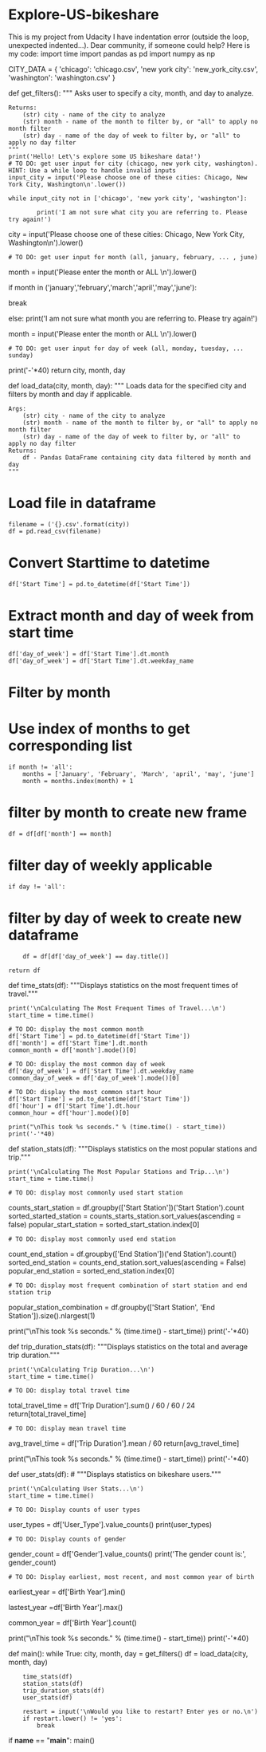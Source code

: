 # Explore-US-bikeshare
This is my project from Udacity
I have indentation error (outside the loop, unexpected indented...). Dear community, if someone could help?
Here is my code:
import time
import pandas as pd
import numpy as np

CITY_DATA = { 'chicago': 'chicago.csv',
              'new york city': 'new_york_city.csv',
              'washington': 'washington.csv' }

def get_filters():
    """
    Asks user to specify a city, month, and day to analyze.

    Returns:
        (str) city - name of the city to analyze
        (str) month - name of the month to filter by, or "all" to apply no month filter
        (str) day - name of the day of week to filter by, or "all" to apply no day filter
    """
    print('Hello! Let\'s explore some US bikeshare data!')
    # TO DO: get user input for city (chicago, new york city, washington). HINT: Use a while loop to handle invalid inputs
    input_city = input('Please choose one of these cities: Chicago, New York City, Washington\n'.lower())

    while input_city not in ['chicago', 'new york city', 'washington']:

            print('I am not sure what city you are referring to. Please try again!')

city = input('Please choose one of these cities: Chicago, New York City, Washington\n').lower()

    # TO DO: get user input for month (all, january, february, ... , june)
month = input('Please enter the month or ALL \n').lower()

if month in ('january','february','march','april','may','june'):

break

else:
        print('I am not sure what month you are referring to. Please try again!')

month = input('Please enter the month or ALL \n').lower()

    # TO DO: get user input for day of week (all, monday, tuesday, ... sunday)

print('-'*40)
return city, month, day


def load_data(city, month, day):
    """
    Loads data for the specified city and filters by month and day if applicable.

    Args:
        (str) city - name of the city to analyze
        (str) month - name of the month to filter by, or "all" to apply no month filter
        (str) day - name of the day of week to filter by, or "all" to apply no day filter
    Returns:
        df - Pandas DataFrame containing city data filtered by month and day
    """

# Load file in dataframe
    filename = ('{}.csv'.format(city))
    df = pd.read_csv(filename)

# Convert Starttime to datetime
    df['Start Time'] = pd.to_datetime(df['Start Time'])

# Extract month and day of week from start time
    df['day_of_week'] = df['Start Time'].dt.month
    df['day_of_week'] = df['Start Time'].dt.weekday_name

# Filter by month
# Use index of months to get corresponding list
    if month != 'all':
        months = ['January', 'February', 'March', 'april', 'may', 'june']
        month = months.index(month) + 1

# filter by month to create new frame
    df = df[df['month'] == month]

# filter day of weekly applicable
    if day != 'all':
# filter by day of week to create new dataframe
        df = df[df['day_of_week'] == day.title()]

    return df


def time_stats(df):
    """Displays statistics on the most frequent times of travel."""

    print('\nCalculating The Most Frequent Times of Travel...\n')
    start_time = time.time()

    # TO DO: display the most common month
    df['Start Time'] = pd.to_datetime(df['Start Time'])
    df['month'] = df['Start Time'].dt.month
    common_month = df['month'].mode()[0]

    # TO DO: display the most common day of week
    df['day_of_week'] = df['Start Time'].dt.weekday_name
    common_day_of_week = df['day_of_week'].mode()[0]

    # TO DO: display the most common start hour
    df['Start Time'] = pd.to_datetime(df['Start Time'])
    df['hour'] = df['Start Time'].dt.hour
    common_hour = df['hour'].mode()[0]

    print("\nThis took %s seconds." % (time.time() - start_time))
    print('-'*40)


def station_stats(df):
    """Displays statistics on the most popular stations and trip."""

    print('\nCalculating The Most Popular Stations and Trip...\n')
    start_time = time.time()

    # TO DO: display most commonly used start station
counts_start_station = df.groupby(['Start Station'])('Start Station').count
sorted_started_station = counts_starts_station.sort_values(ascending = false)
popular_start_station = sorted_start_station.index[0]

    # TO DO: display most commonly used end station
count_end_station = df.groupby(['End Station'])('end Station').count()
sorted_end_station = counts_end_station.sort_values(ascending = False)
popular_end_station = sorted_end_station.index[0]


    # TO DO: display most frequent combination of start station and end station trip
popular_station_combination = df.groupby(['Start Station', 'End Station']).size().nlargest(1)

print("\nThis took %s seconds." % (time.time() - start_time))
print('-'*40)


def trip_duration_stats(df):
    """Displays statistics on the total and average trip duration."""

    print('\nCalculating Trip Duration...\n')
    start_time = time.time()

    # TO DO: display total travel time
total_travel_time = df['Trip Duration'].sum() / 60 / 60 / 24
return[total_travel_time]

    # TO DO: display mean travel time
avg_travel_time = df['Trip Duration'].mean / 60
return[avg_travel_time]


print("\nThis took %s seconds." % (time.time() - start_time))
print('-'*40)


def user_stats(df):
    # """Displays statistics on bikeshare users."""

    print('\nCalculating User Stats...\n')
    start_time = time.time()

    # TO DO: Display counts of user types
user_types = df['User_Type'].value_counts()
print(user_types)

    # TO DO: Display counts of gender
gender_count = df['Gender'].value_counts()
print('The gender count is:', gender_count)

    # TO DO: Display earliest, most recent, and most common year of birth
earliest_year = df['Birth Year'].min()

lastest_year =df['Birth Year'].max()

common_year = df['Birth Year'].count()

print("\nThis took %s seconds." % (time.time() - start_time))
print('-'*40)


def main():
    while True:
        city, month, day = get_filters()
        df = load_data(city, month, day)

        time_stats(df)
        station_stats(df)
        trip_duration_stats(df)
        user_stats(df)

        restart = input('\nWould you like to restart? Enter yes or no.\n')
        if restart.lower() != 'yes':
            break

if __name__ == "__main__":
	main()
